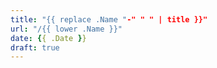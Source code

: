 ```yaml
---
title: "{{ replace .Name "-" " " | title }}"
url: "/{{ lower .Name }}"
date: {{ .Date }}
draft: true
---
```

